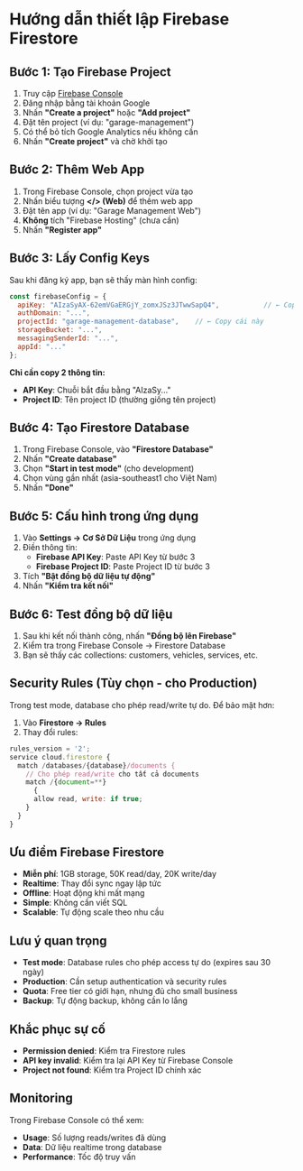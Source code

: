 # Hướng dẫn thiết lập Firebase Firestore

## Bước 1: Tạo Firebase Project
1. Truy cập [Firebase Console](https://console.firebase.google.com/)
2. Đăng nhập bằng tài khoản Google
3. Nhấn **"Create a project"** hoặc **"Add project"**
4. Đặt tên project (ví dụ: "garage-management")
5. Có thể bỏ tích Google Analytics nếu không cần
6. Nhấn **"Create project"** và chờ khởi tạo

## Bước 2: Thêm Web App
1. Trong Firebase Console, chọn project vừa tạo
2. Nhấn biểu tượng **</> (Web)** để thêm web app
3. Đặt tên app (ví dụ: "Garage Management Web")
4. **Không** tích "Firebase Hosting" (chưa cần)
5. Nhấn **"Register app"**

## Bước 3: Lấy Config Keys
Sau khi đăng ký app, bạn sẽ thấy màn hình config:
```javascript
const firebaseConfig = {
  apiKey: "AIzaSyAX-62emVGaERGjY_zomxJSz3JTwwSapQ4",           // ← Copy cái này
  authDomain: "...",
  projectId: "garage-management-database",    // ← Copy cái này
  storageBucket: "...",
  messagingSenderId: "...",
  appId: "..."
};
```

**Chỉ cần copy 2 thông tin:**
- **API Key**: Chuỗi bắt đầu bằng "AIzaSy..."
- **Project ID**: Tên project ID (thường giống tên project)

## Bước 4: Tạo Firestore Database
1. Trong Firebase Console, vào **"Firestore Database"**
2. Nhấn **"Create database"**
3. Chọn **"Start in test mode"** (cho development)
4. Chọn vùng gần nhất (asia-southeast1 cho Việt Nam)
5. Nhấn **"Done"**

## Bước 5: Cấu hình trong ứng dụng
1. Vào **Settings → Cơ Sở Dữ Liệu** trong ứng dụng
2. Điền thông tin:
   - **Firebase API Key**: Paste API Key từ bước 3
   - **Firebase Project ID**: Paste Project ID từ bước 3
3. Tích **"Bật đồng bộ dữ liệu tự động"**
4. Nhấn **"Kiểm tra kết nối"**

## Bước 6: Test đồng bộ dữ liệu
1. Sau khi kết nối thành công, nhấn **"Đồng bộ lên Firebase"**
2. Kiểm tra trong Firebase Console → Firestore Database
3. Bạn sẽ thấy các collections: customers, vehicles, services, etc.

## Security Rules (Tùy chọn - cho Production)
Trong test mode, database cho phép read/write tự do. Để bảo mật hơn:

1. Vào **Firestore → Rules**
2. Thay đổi rules:
```javascript
rules_version = '2';
service cloud.firestore {
  match /databases/{database}/documents {
    // Cho phép read/write cho tất cả documents
    match /{document=**}
      {
      allow read, write: if true;
    }
  }
}
```

## Ưu điểm Firebase Firestore
- **Miễn phí**: 1GB storage, 50K read/day, 20K write/day
- **Realtime**: Thay đổi sync ngay lập tức
- **Offline**: Hoạt động khi mất mạng
- **Simple**: Không cần viết SQL
- **Scalable**: Tự động scale theo nhu cầu

## Lưu ý quan trọng
- **Test mode**: Database rules cho phép access tự do (expires sau 30 ngày)
- **Production**: Cần setup authentication và security rules
- **Quota**: Free tier có giới hạn, nhưng đủ cho small business
- **Backup**: Tự động backup, không cần lo lắng

## Khắc phục sự cố
- **Permission denied**: Kiểm tra Firestore rules
- **API key invalid**: Kiểm tra lại API Key từ Firebase Console
- **Project not found**: Kiểm tra Project ID chính xác

## Monitoring
Trong Firebase Console có thể xem:
- **Usage**: Số lượng reads/writes đã dùng
- **Data**: Dữ liệu realtime trong database
- **Performance**: Tốc độ truy vấn